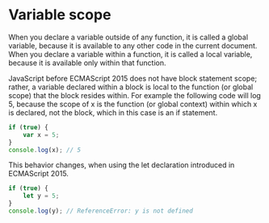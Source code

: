 # Variable scope

When you declare a variable outside of any function, it is called a global variable, because it is available to any other code in the current document. When you declare a variable within a function, it is called a local variable, because it is available only within that function.

JavaScript before ECMAScript 2015 does not have block statement scope; rather, a variable declared within a block is local to the function (or global scope) that the block resides within. For example the following code will log 5, because the scope of x is the function (or global context) within which x is declared, not the block, which in this case is an if statement.

```js
if (true) {
    var x = 5;
}
console.log(x); // 5
```

This behavior changes, when using the let declaration introduced in ECMAScript 2015.

```js
if (true) {
    let y = 5;
}
console.log(y); // ReferenceError: y is not defined
```